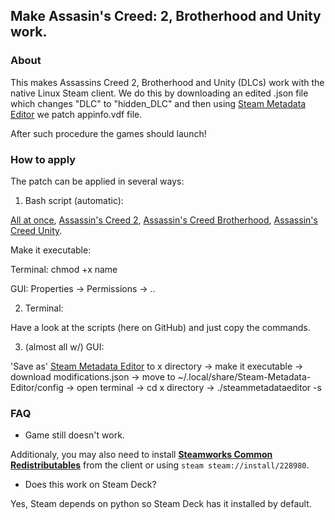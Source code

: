 ## Make Assasin's Creed: 2, Brotherhood and Unity work.
### About
This makes Assassins Creed 2, Brotherhood and Unity (DLCs) work with the native Linux Steam client. 
We do this by downloading an edited .json file which changes "DLC" to "hidden_DLC" and then using [Steam Metadata Editor](https://github.com/tralph3/Steam-Metadata-Editor) we patch appinfo.vdf file.

After such procedure the games should launch!
### How to apply
The patch can be applied in several ways:
1) Bash script (automatic):

[All at once](https://github.com/begin-theadventure/acfix/releases/tag/ACA), 
[Assassin's Creed 2](https://github.com/begin-theadventure/acfix/releases/tag/AC2), 
[Assassin's Creed Brotherhood](https://github.com/begin-theadventure/acfix/releases/tag/ACB), 
[Assassin's Creed Unity](https://github.com/begin-theadventure/acfix/releases/tag/ACU).

Make it executable:

Terminal: chmod +x name

GUI: Properties -> Permissions -> ..


2) Terminal:

Have a look at the scripts (here on GitHub) and just copy the commands.

3) (almost all w/) GUI:

'Save as' [Steam Metadata Editor](https://raw.githubusercontent.com/tralph3/Steam-Metadata-Editor/master/src/steammetadataeditor) to x directory -> make it executable -> download modifications.json -> move to ~/.local/share/Steam-Metadata-Editor/config -> open terminal -> cd x directory -> ./steammetadataeditor -s


### FAQ
- Game still doesn't work.

Additionaly, you may also need to install [**Steamworks Common Redistributables**](https://steamdb.info/app/228980) from the client or using `steam steam://install/228980`.

- Does this work on Steam Deck? 

Yes, Steam depends on python so Steam Deck has it installed by default.
